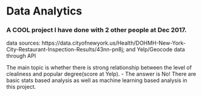 <h1> Data Analytics </h1>
<h3> A COOL project I have done with 2 other people at Dec 2017. </h3>
<p>data sources: https://data.cityofnewyork.us/Health/DOHMH-New-York-City-Restaurant-Inspection-Results/43nn-pn8j; and Yelp/Geocode data through API</p>
<p>The main topic is whether there is strong relationship between the level of clealiness and popular degree(score at Yelp). - The answer is No! There are basic stats based analysis as well as machine learning based analysis in this project.</p>
